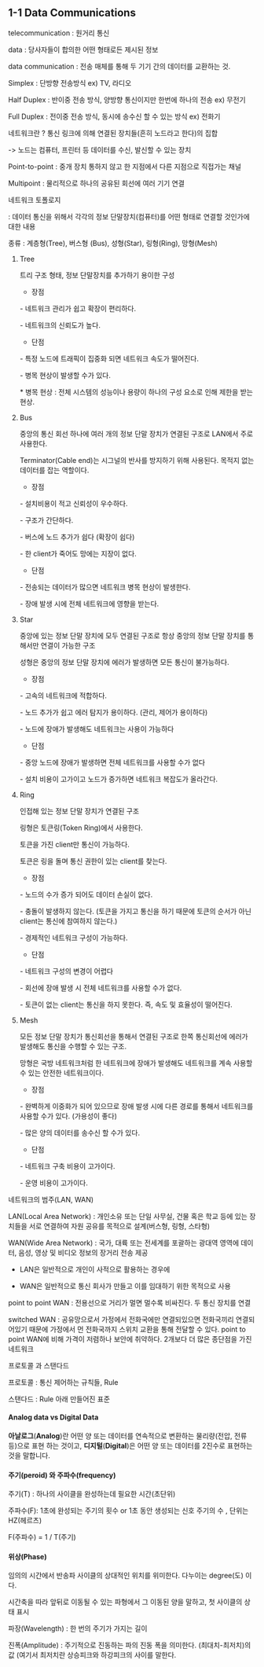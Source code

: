 ## 1-1 Data Communications

telecommunication : 원거리 통신

data : 당사자들이 합의한 어떤 형태로든 제시된 정보

data communication : 전송 매체를 통해 두 기기 간의 데이터를 교환하는 것.



Simplex : 단방향 전송방식 ex) TV, 라디오

Half Duplex : 반이중 전송 방식, 양방향 통신이지만 한번에 하나의 전송 ex) 무전기

Full Duplex : 전이중 전송 방식, 동시에 송수신 할 수 있는 방식 ex) 전화기



네트워크란 ? 통신 링크에 의해 연결된 장치들(흔히 노드라고 한다)의 집합

-> 노드는 컴퓨터, 프린터 등 데이터를 수신, 발신할 수 있는 장치



Point-to-point : 중개 장치 통하지 않고 한 지점에서 다른 지점으로 직접가는 채널

Multipoint : 물리적으로 하나의 공유된 회선에 여러 기기 연결



네트워크 토폴로지 

: 데이터 통신을 위해서 각각의 정보 단말장치(컴퓨터)를 어떤 형태로 연결할 것인가에 대한 내용

종류 : 계층형(Tree), 버스형 (Bus), 성형(Star), 링형(Ring), 망형(Mesh)

1. Tree

   트리 구조 형태, 정보 단말장치를 추가하기 용이한 구성

   - 장점

   \- 네트워크 관리가 쉽고 확장이 편리하다.

   \- 네트워크의 신뢰도가 높다.

   - 단점

   \- 특정 노드에 트래픽이 집중화 되면 네트워크 속도가 떨어진다.

   \- 병목 현상이 발생할 수가 있다.

   \* 병목 현상 : 전체 시스템의 성능이나 용량이 하나의 구성 요소로 인해 제한을 받는 현상.

2. Bus

   중앙의 통신 회선 하나에 여러 개의 정보 단말 장치가 연결된 구조로 LAN에서 주로 사용한다.

   Terminator(Cable end)는 시그널의 반사를 방지하기 위해 사용된다. 목적지 없는 데이터를 잡는 역할이다.

   - 장점

   \- 설치비용이 적고 신뢰성이 우수하다.

   \- 구조가 간단하다.

   \- 버스에 노드 추가가 쉽다 (확장이 쉽다)

   \- 한 client가 죽어도 망에는 지장이 없다.

   - 단점

   \- 전송되는 데이터가 많으면 네트워크 병목 현상이 발생한다.

   \- 장애 발생 시에 전체 네트워크에 영향을 받는다.

3. Star

   중앙에 있는 정보 단말 장치에 모두 연결된 구조로 항상 중앙의 정보 단말 장치를 통해서만 연결이 가능한 구조

   성형은 중앙의 정보 단말 장치에 에러가 발생하면 모든 통신이 불가능하다.

   - 장점

   \- 고속의 네트워크에 적합하다.

   \- 노드 추가가 쉽고 에러 탐지가 용이하다. (관리, 제어가 용이하다)

   \- 노드에 장애가 발생해도 네트워크는 사용이 가능하다

   - 단점

   \- 중앙 노드에 장애가 발생하면 전체 네트워크를 사용할 수가 없다

   \- 설치 비용이 고가이고 노드가 증가하면 네트워크 복잡도가 올라간다.

4. Ring

   인접해 있는 정보 단말 장치가 연결된 구조

   링형은 토큰링(Token Ring)에서 사용한다.

   토큰을 가진 client만 통신이 가능하다.

   토큰은 링을 돌며 통신 권한이 있는 client를 찾는다.

   - 장점

   \- 노드의 수가 증가 되어도 데이터 손실이 없다.

   \- 충돌이 발생하지 않는다. (토큰을 가지고 통신을 하기 때문에 토큰의 순서가 아닌 client는 통신에 참여하지 않는다.)

   \- 경제적인 네트워크 구성이 가능하다.

   - 단점

   \- 네트워크 구성의 변경이 어렵다

   \- 회선에 장애 발생 시 전체 네트워크를 사용할 수가 없다.

   \- 토큰이 없는 client는 통신을 하지 못한다. 즉, 속도 및 효율성이 떨어진다.

5. Mesh

   모든 정보 단말 장치가 통신회선을 통해서 연결된 구조로 한쪽 통신회선에 에러가 발생해도 통신을 수행할 수 있는 구조.

   망형은 국방 네트워크처럼 한 네트워크에 장애가 발생해도 네트워크를 계속 사용할 수 있는 안전한 네트워크이다.

   - 장점

   \- 완벽하게 이중화가 되어 있으므로 장애 발생 시에 다른 경로를 통해서 네트워크를 사용할 수가 있다. (가용성이 좋다)

   \- 많은 양의 데이터를 송수신 할 수가 있다.

   - 단점

   \- 네트워크 구축 비용이 고가이다.

   \- 운영 비용이 고가이다.



네트워크의 범주(LAN, WAN)

LAN(Local Area Network) : 개인소유 또는 단일 사무실, 건물 혹은 학교 등에 있는 장치들을 서로 연결하여 자원 공유를 목적으로 설계(버스형, 링형, 스타형)

WAN(Wide Area Network) : 국가, 대륙 또는 전세계를 포괄하는 광대역 영역에 데이터, 음성, 영상 및 비디오 정보의 장거리 전송 제공

- LAN은 일반적으로 개인이 사적으로 활용하는 경우에

- WAN은 일반적으로 통신 회사가 만들고 이를 임대하기 위한 목적으로 사용



point to point WAN : 전용선으로 거리가 멀면 멀수록 비싸진다. 두 통신 장치를 연결

switched WAN : 공유망으로서 가정에서 전화국에만 연결되있으면 전화국끼리 연결되어있기 때문에 가정에서 먼 전화국까지 스위치 교환을 통해 전달할 수 있다. point to point WAN에 비해 가격이 저렴하나 보안에 취약하다. 2개보다 더 많은 종단점을 가진 네트워크



프로토콜 과 스탠다드

프로토콜 : 통신 제어하는 규칙들, Rule

스탠다드 : Rule 아래 만들어진 표준



#### Analog data vs Digital Data

**아날로그**(**Analog**)란 어떤 양 또는 데이터를 연속적으로 변환하는 물리량(전압, 전류 등)으로 표현 하는 것이고, **디지털**(**Digital**)은 어떤 양 또는 데이터를 2진수로 표현하는 것을 말합니다.



#### 주기(peroid) 와 주파수(frequency)

주기(T) : 하나의 사이클을 완성하는데 필요한 시간(초단위)

주파수(F): 1초에 완성되는 주기의 횟수 or 1초 동안 생성되는 신호 주기의 수 , 단위는 HZ(헤르츠)

F(주파수) = 1 / T(주기)



#### 위상(Phase)

임의의 시간에서 반송파 사이클의 상대적인 위치를 위미한다. 다누이는 degree(도) 이다.

시간축을 따라 앞뒤로 이동될 수 있는 파형에서 그 이동된 양을 말하고, 첫 사이클의 상태 표시

파장(Wavelength) : 한 번의 주기가 가지는 길이

진폭(Amplitude) :  주기적으로 진동하는 파의 진동 폭을 의미한다. (최대치-최저치)의 값 (여기서 최저치란 상승피크와 하강피크의 사이를 말한다.

